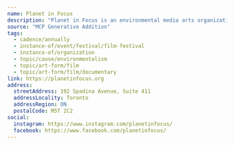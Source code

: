 ```yaml
---
name: Planet in Focus
description: "Planet in Focus is an environmental media arts organization with year-round programming which launched in 1999. Our mandate is to produce cultural events that showcase engaging and artistic films that question, explore and tell stories about the world in which we live. We use film as a catalyst for public awareness, discussion and engagement on a broad range of environmental issues."
source: "MCP Generative Addition"
tags:
  - cadence/annually
  - instance-of/event/festival/film-festival
  - instance-of/organization
  - topic/cause/environmentalism
  - topic/art-form/film
  - topic/art-form/film/documentary
link: https://planetinfocus.org
address:
  streetAddress: 192 Spadina Avenue, Suite 411
  addressLocality: Toronto
  addressRegion: ON
  postalCode: M5T 2C2
social:
  instagram: https://www.instagram.com/planetinfocus/
  facebook: https://www.facebook.com/planetinfocus/
---
```


